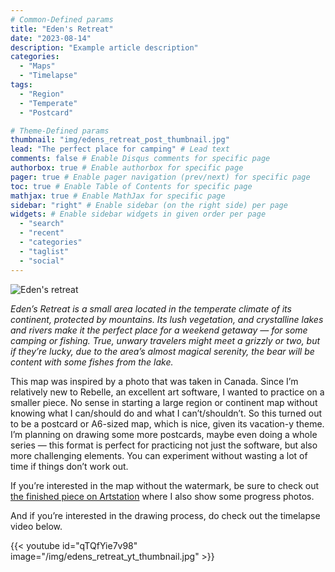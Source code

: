 ```yaml
---
# Common-Defined params
title: "Eden's Retreat"
date: "2023-08-14"
description: "Example article description"
categories:
  - "Maps"
  - "Timelapse"
tags:
  - "Region"
  - "Temperate"
  - "Postcard"

# Theme-Defined params
thumbnail: "img/edens_retreat_post_thumbnail.jpg"
lead: "The perfect place for camping" # Lead text
comments: false # Enable Disqus comments for specific page
authorbox: true # Enable authorbox for specific page
pager: true # Enable pager navigation (prev/next) for specific page
toc: true # Enable Table of Contents for specific page
mathjax: true # Enable MathJax for specific page
sidebar: "right" # Enable sidebar (on the right side) per page
widgets: # Enable sidebar widgets in given order per page
  - "search"
  - "recent"
  - "categories"
  - "taglist"
  - "social"
---
```



![Eden's retreat](/img/edens_retreat_watermark.jpg)

_Eden’s Retreat is a small area located in the temperate climate of its continent, protected by mountains. Its lush vegetation, and crystalline lakes and rivers make it the perfect place for a weekend getaway — for some camping or fishing. True, unwary travelers might meet a grizzly or two, but if they’re lucky, due to the area’s almost magical serenity, the bear will be content with some fishes from the lake._

This map was inspired by a photo that was taken in Canada. Since I’m relatively new to Rebelle, an excellent art software, I wanted to practice on a smaller piece. No sense in starting a large region or continent map without knowing what I can/should do and what I can’t/shouldn’t. So this turned out to be a postcard or A6-sized map, which is nice, given its vacation-y theme. I’m planning on drawing some more postcards, maybe even doing a whole series — this format is perfect for practicing not just the software, but also more challenging elements. You can experiment without wasting a lot of time if things don’t work out.

If you’re interested in the map without the watermark, be sure to check out [the finished piece on Artstation](https://www.artstation.com/artwork/49R0rk) where I also show some progress photos.

And if you’re interested in the drawing process, do check out the timelapse video below.

{{< youtube id="qTQfYie7v98" image="/img/edens_retreat_yt_thumbnail.jpg" >}}
